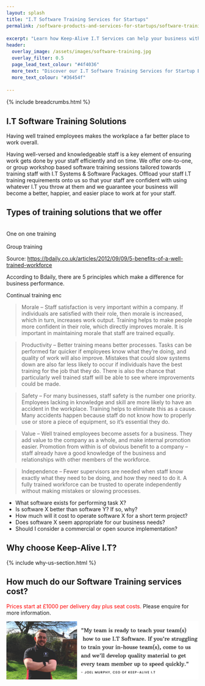 ```yaml
---
layout: splash
title: "I.T Software Training Services for Startups"
permalink: /software-products-and-services-for-startups/software-training

excerpt: "Learn how Keep-Alive I.T Services can help your business with staff training to enable training employee's."
header:
  overlay_image: /assets/images/software-training.jpg
  overlay_filter: 0.5 
  page_lead_text_colour: "#4f4036"
  more_text: "Discover our I.T Software Training Services for Startup Businesses"
  more_text_colour: "#36454f"

---
```


{% include breadcrumbs.html %}

## I.T Software Training Solutions
Having well trained employees makes the workplace a far better place to work overall. 

Having well-versed and knowledgeable staff is a key element of ensuring work gets done by your staff efficiently and on time. We offer one-to-one, or group workshop based software training sessions tailored towards training staff with I.T Systems & Software Packages. Offload your staff I.T training requirements onto us so that your staff are confident with using whatever I.T you throw at them and we guarantee your business will become a better, happier, and easier place to work at for your staff.

<div class="divider div-transparent div-arrow-down"></div>

## Types of training solutions that we offer

<div class="container">
    <div class="row">
        <div class="col-xs-12 col-sm-6 reason-container">
            <div class="reason-item">
                <img class="lazy" data-src="/assets/images/software-training/one-on-one.jpg" />
                <div class="item-title">One on one training</div>
            </div>
        </div>
        <div class="col-xs-12 col-sm-6 reason-container">
            <div class="reason-item">
                <img class="lazy" data-src="/assets/images/software-training/group.jpg" />
                <div class="item-title">Group training</div>
            </div>
        </div>           
    </div>
</div>


Source:
https://bdaily.co.uk/articles/2012/09/09/5-benefits-of-a-well-trained-workforce


According to Bdaily, there are 5 principles which make a difference for business performance.

Continual training enc

> Morale – Staff satisfaction is very important within a company. If individuals are satisfied with their role, then morale is increased, which in turn, increases work output. Training helps to make people more confident in their role, which directly improves morale. It is important in maintaining morale that staff are trained equally.

> Productivity – Better training means better processes. Tasks can be performed far quicker if employees know what they’re doing, and quality of work will also improve. Mistakes that could slow systems down are also far less likely to occur if individuals have the best training for the job that they do. There is also the chance that particularly well trained staff will be able to see where improvements could be made.

> Safety – For many businesses, staff safety is the number one priority. Employees lacking in knowledge and skill are more likely to have an accident in the workplace. Training helps to eliminate this as a cause. Many accidents happen because staff do not know how to properly use or store a piece of equipment, so it’s essential they do.

> Value – Well trained employees become assets for a business. They add value to the company as a whole, and make internal promotion easier. Promotion from within is of obvious benefit to a company – staff already have a good knowledge of the business and relationships with other members of the workforce.

> Independence – Fewer supervisors are needed when staff know exactly what they need to be doing, and how they need to do it. A fully trained workforce can be trusted to operate independently without making mistakes or slowing processes.


<ul>
    <li>What software exists for performing task X?</li>
    <li>Is software X better than software Y? If so, why?</li>
    <li>How much will it cost to operate software X for a short term project?</li>
    <li>Does software X seem appropriate for our business needs?</li>
    <li>Should I consider a commercial or open source implementation?</li>
</ul>

<div class="divider div-transparent div-arrow-down"></div>

## Why choose Keep-Alive I.T?
{% include why-us-section.html %}

## How much do our Software Training services cost?
<span style="color:red;">Prices start at £1000 per delivery day plus seat costs.</span> Please enquire for more information.

<div class="row">
    <div class="col-xs-12">
        <img src="/assets/images/software-training/software-training-ceo-message.png" class="img-fluid">
    </div>
</div>